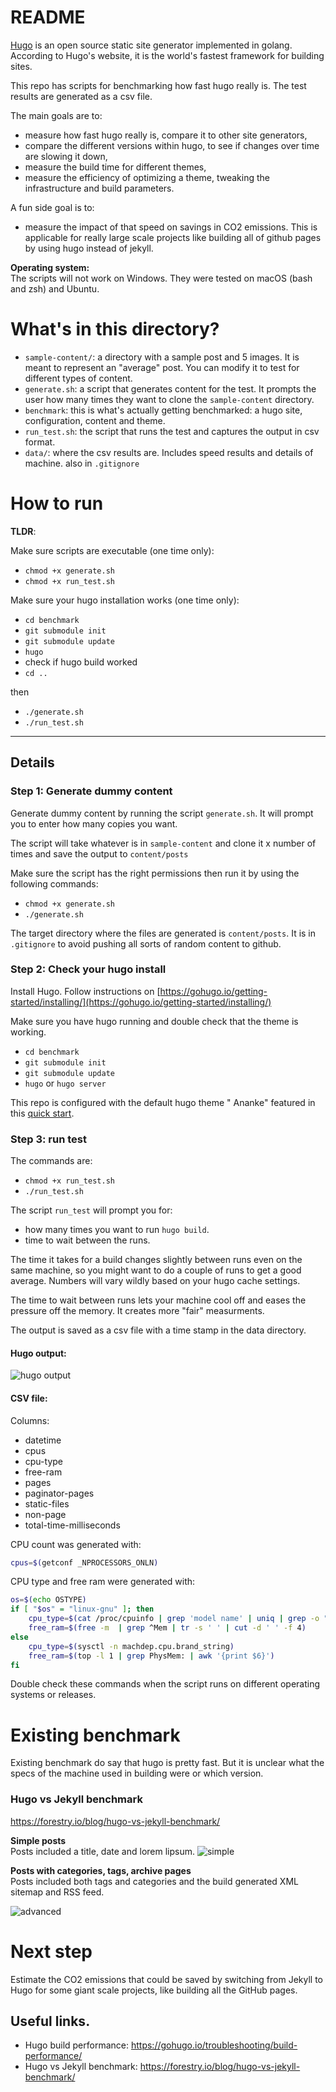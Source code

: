 # README 

[Hugo](https://gohugo.io/) is an open source static site generator implemented in golang. According to Hugo's website, it is the world's fastest framework for building sites.

This repo has scripts for benchmarking how fast hugo really is. The test results are generated as a csv file.

The main goals are to:
- measure how fast hugo really is, compare it to other site generators, 
- compare the different versions within hugo, to see if changes over time are slowing it down,  
- measure the build time for different themes,
- measure the efficiency of optimizing a theme, tweaking the infrastructure and build parameters.

A fun side goal is to:

- measure the impact of that speed on savings in CO2 emissions. This is applicable for really large scale projects like building all of github pages by using hugo instead of jekyll.   

**Operating system:**  
The scripts will not work on Windows. They were tested on macOS (bash and zsh) and Ubuntu.

# What's in this directory?

- `sample-content/`: a directory with a sample post and 5 images. It is meant to represent an "average" post. You can modify it to test for different types of content.  
- `generate.sh`: a script that generates content for the test. It prompts the user how many times they want to clone the `sample-content` directory.   
- `benchmark`: this is what's actually getting benchmarked: a hugo site, configuration, content and theme. 
- `run_test.sh`: the script that runs the test and captures the output in csv format.
- `data/`: where the csv results are. Includes speed results and details of machine. also in `.gitignore`

# How to run 

**TLDR**:

Make sure scripts are executable (one time only):
- `chmod +x generate.sh`
- `chmod +x run_test.sh`

Make sure your hugo installation works (one time only):
- `cd benchmark`
- `git submodule init`
- `git submodule update`
- `hugo`
- check if hugo build worked
- `cd ..`

then

- `./generate.sh`
- `./run_test.sh`

---
## Details 

### Step 1: Generate dummy content

Generate dummy content by running the script `generate.sh`. It will prompt you to enter how many copies you want. 

The script will take whatever is in `sample-content` and clone it x number of times and save the output to `content/posts`

Make sure the script has the right permissions then run it by using the following commands:  

- `chmod +x generate.sh`
- `./generate.sh`

The target directory where the files are generated is `content/posts`. It is in `.gitignore` to avoid pushing all sorts of random content to github.

### Step 2: Check your hugo install

Install Hugo. Follow instructions on [https://gohugo.io/getting-started/installing/](https://gohugo.io/getting-started/installing/) 

Make sure you have hugo running and double check that the theme is working.

- `cd benchmark`
- `git submodule init`
- `git submodule update`
- `hugo` or `hugo server`

This repo is configured with the default hugo theme " Ananke" featured in this [quick start](https://gohugo.io/getting-started/quick-start/).

### Step 3: run test

The commands are: 

- `chmod +x run_test.sh`
- `./run_test.sh`

The script `run_test` will prompt you for:
- how many times you want to run `hugo build`. 
- time to wait between the runs.

The time it takes for a build changes slightly between runs even on the same machine, so you might want to do a couple of runs to get a good average. Numbers will vary wildly based on your hugo cache settings. 

The time to wait between runs lets your machine cool off and eases the pressure off the memory. It creates more "fair" measurments.

The output is saved as a csv file with a time stamp in the data directory. 

#### Hugo output:  

![hugo output](docs/hugo-screenshot.png)  

#### CSV file:  

Columns:  
- datetime
- cpus
- cpu-type
- free-ram
- pages
- paginator-pages
- static-files
- non-page
- total-time-milliseconds


CPU count was generated with:  
```bash 
cpus=$(getconf _NPROCESSORS_ONLN)
```

CPU type and free ram were generated with: 

``` bash 
os=$(echo OSTYPE)
if [ "$os" = "linux-gnu" ]; then
    cpu_type=$(cat /proc/cpuinfo | grep 'model name' | uniq | grep -o "CPU.*")  
    free_ram=$(free -m  | grep ^Mem | tr -s ' ' | cut -d ' ' -f 4)   
else
    cpu_type=$(sysctl -n machdep.cpu.brand_string)  
    free_ram=$(top -l 1 | grep PhysMem: | awk '{print $6}')  
fi
```

Double check these commands when the script runs on different operating systems or releases.

# Existing benchmark

Existing benchmark do say that hugo is pretty fast. But it is unclear what the specs of the machine used in building were or which version.

### Hugo vs Jekyll benchmark
https://forestry.io/blog/hugo-vs-jekyll-benchmark/

**Simple posts**  
Posts included a title, date and lorem lipsum.
![simple](docs/simple-benchmark.png)

**Posts with categories, tags, archive pages**  
Posts included both tags and categories and the build generated XML sitemap and RSS feed.

![advanced](docs/advanced-benchmark.png)

# Next step

Estimate the CO2 emissions that could be saved by switching from Jekyll to Hugo for some giant scale projects, like building all the GitHub pages.

## Useful links.

- Hugo build performance: https://gohugo.io/troubleshooting/build-performance/
- Hugo vs Jekyll benchmark: https://forestry.io/blog/hugo-vs-jekyll-benchmark/
